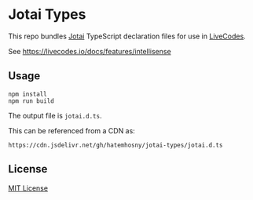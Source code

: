# Jotai Types

This repo bundles [Jotai](https://github.com/pmndrs/jotai) TypeScript declaration files for use in [LiveCodes](https://livecodes.io).

See https://livecodes.io/docs/features/intellisense

## Usage

```shell
npm install
npm run build
```

The output file is `jotai.d.ts`.

This can be referenced from a CDN as:

```
https://cdn.jsdelivr.net/gh/hatemhosny/jotai-types/jotai.d.ts
```

## License

[MIT License](./LICENSE)
